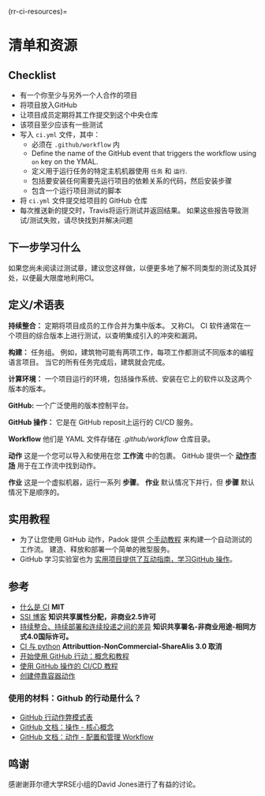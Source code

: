 (rr-ci-resources)=
# 清单和资源

## Checklist

- 有一个你至少与另外一个人合作的项目
- 将项目放入GitHub
- 让项目成员定期将其工作提交到这个中央仓库
- 该项目至少应该有一些测试
- 写入 `ci.yml` 文件，其中：
  - 必须在 `.github/workflow` 内
  - Define the name of the GitHub event that triggers the workflow using `on` key on the YMAL.
  - 定义用于运行任务的特定主机机器使用 `任务` 和 `运行`.
  - 包括要安装任何需要先运行项目的依赖关系的代码，然后安装步骤
  - 包含一个运行项目测试的脚本
- 将 `ci.yml` 文件提交给项目的 GitHub 仓库
- 每次推送新的提交时，Travis将运行测试并返回结果。 如果这些报告导致测试/测试失败，请尽快找到并解决问题

## 下一步学习什么

如果您尚未阅读过测试章，建议您这样做，以便更多地了解不同类型的测试及其好处，以便最大限度地利用CI。

## 定义/术语表

**持续整合：** 定期将项目成员的工作合并为集中版本。 又称CI。 CI 软件通常在一个项目的综合版本上进行测试，以查明集成引入的冲突和漏洞。

**构建：** 任务组。 例如，建筑物可能有两项工作，每项工作都测试不同版本的编程语言项目。 当它的所有任务完成后，建筑就会完成。

**计算环境：** 一个项目运行的环境，包括操作系统、安装在它上的软件以及这两个版本的版本。

**GitHub:** 一个广泛使用的版本控制平台。

**GitHub 操作：** 它是在 GitHub reposit上运行的 CI/CD 服务。

**Workflow** 他们是 YAML 文件存储在 _.github/workflow_ 仓库目录。

**动作** 这是一个您可以导入和使用在您 **工作流** 中的包裹。 GitHub 提供一个 **[动作市场](https://github.com/marketplace?type=actions)** 用于在工作流中找到动作。

**作业** 这是一个虚拟机器，运行一系列 **步骤**。 **作业** 默认情况下并行，但 **步骤** 默认情况下是顺序的。

## 实用教程

- 为了让您使用 GitHub 动作，Padok 提供 [个手动教程](https://github.com/padok-team/github-actions-tutorial) 来构建一个自动测试的工作流。 建造、释放和部署一个简单的微型服务。
- GitHub 学习实验室也为 [实用项目提供了互动指南，学习GitHub 操作](https://lab.github.com/githubtraining/github-actions:-continuous-integration)。

## 参考

- [什么是 CI](https://github.com/travis-ci/docs-travis-ci-com/blob/master/user/for-beginners.md) **MIT**
- [SSI 博客](https://software.ac.uk/using-continuous-integration-build-and-test-your-software?_ga=2.231776223.1391442519.1547641475-1644026160.1541158284) **知识共享属性分配，非商业2.5许可**
- [持续整合、持续部署和连续投递之间的差异](https://www.digitalocean.com/community/tutorials/an-introduction-to-continuous-integration-delivery-and-deployment) **知识共享署名-非商业用途-相同方式4.0国际许可。**
- [CI 与 python](https://docs.python-guide.org/scenarios/ci/) **Attributtion-NonCommercial-ShareAlis 3.0 取消**
- [开始使用 GitHub 行动：概念和教程](https://www.padok.fr/en/blog/github-actions)
- [使用 GitHub 操作的 CI/CD 教程](https://dev.to/michaelcurrin/intro-tutorial-to-ci-cd-with-github-actions-2ba8)
- [创建停靠容器动作](https://docs.github.com/en/actions/creating-actions/creating-a-docker-container-action)

### 使用的材料：Github 的行动是什么？

- [GitHub 行动作弊模式表](https://resources.github.com/whitepapers/GitHub-Actions-Cheat-sheet/)
- [GitHub 文档：操作 - 核心概念](https://docs.github.com/en/actions/getting-started-with-github-actions/core-concepts-for-github-actions)
- [GitHub 文档：动作 - 配置和管理 Workflow](https://docs.github.com/en/actions/configuring-and-managing-workflows)

## 鸣谢

感谢谢菲尔德大学RSE小组的David Jones进行了有益的讨论。
